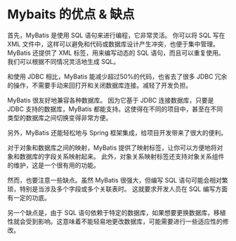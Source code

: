# Mybaits 的优点 & 缺点

首先，MyBatis 是使用 SQL 语句来进行编程，它非常灵活。
你可以将 SQL 写在 XML 文件中，这样可以避免和代码或数据库设计产生冲突，也便于集中管理。
MyBatis 还提供了 XML 标签，用来编写动态的 SQL 语句，而且可以重复使用。我们可以根据不同情况灵活地生成 SQL。

和使用 JDBC 相比，MyBatis 能减少超过50%的代码，也省去了很多 JDBC 冗余的操作，不需要手动来回打开和关闭数据库连接。减轻了开发负担。

MyBatis 很友好地兼容各种数据库。
因为它基于 JDBC 连接数据库，只要是 JDBC 支持的数据库，MyBatis 都能支持。这使得在不同的项目中，甚至在不同类型的数据库之间切换变得非常方便。

另外，MyBatis 还能轻松地与 Spring 框架集成，给项目开发带来了很大的便利。

对于对象和数据库之间的映射，MyBatis 提供了映射标签，让你可以方便地将对象和数据库的字段关系映射起来。
此外，对象关系映射标签还支持对象关系组件的维护，这是一个很有用的功能。

然而，也要注意一些缺点。虽然 MyBatis 很强大，但编写 SQL 语句可能会相对繁琐，特别是当涉及多个字段或多个关联表时。
这就要求开发人员在 SQL 编写方面有一定的功底。

另一个缺点是，由于 SQL 语句依赖于特定的数据库，如果想要更换数据库，移植性就会受到影响。这意味着不能轻易地更改数据库，可能需要进行一些适应性的修改。




